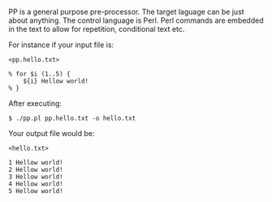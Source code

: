 
PP is a general purpose pre-processor. The target laguage can be just about
anything. The control language is Perl. Perl commands are embedded in the 
text to allow for repetition, conditional text etc.

For instance if your input file is:

    <pp.hello.txt>

    % for $i (1..5) {
        ${i} Hellow world!
    % }

After executing:

    $ ./pp.pl pp.hello.txt -o hello.txt

Your output file would be:

    <hello.txt>

    1 Hellow world!
    2 Hellow world!
    3 Hellow world!
    4 Hellow world!
    5 Hellow world!

